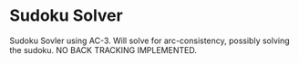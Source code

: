# Sudoku Solver
Sudoku Sovler using AC-3. Will solve for arc-consistency, possibly solving the sudoku. NO BACK TRACKING IMPLEMENTED.
